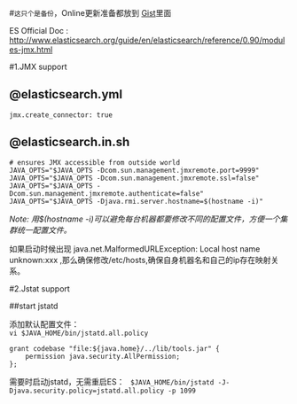 #```这只个是备份```，Online更新准备都放到 [Gist](https://gist.github.com/icedfish/5cbaf3c7d93931634772)里面


ES Official Doc : http://www.elasticsearch.org/guide/en/elasticsearch/reference/0.90/modules-jmx.html

#1.JMX support
## @elasticsearch.yml

```
jmx.create_connector: true
```
## @elasticsearch.in.sh

```
# ensures JMX accessible from outside world
JAVA_OPTS="$JAVA_OPTS -Dcom.sun.management.jmxremote.port=9999"
JAVA_OPTS="$JAVA_OPTS -Dcom.sun.management.jmxremote.ssl=false"
JAVA_OPTS="$JAVA_OPTS -Dcom.sun.management.jmxremote.authenticate=false"
JAVA_OPTS="$JAVA_OPTS -Djava.rmi.server.hostname=$(hostname -i)"
```
*Note: 用$(hostname -i)可以避免每台机器都要修改不同的配置文件，方便一个集群统一配置文件。*


如果启动时候出现 java.net.MalformedURLException: Local host name unknown:xxx ,那么确保修改/etc/hosts,确保自身机器名和自己的ip存在映射关系。

#2.Jstat support

##start jstatd

添加默认配置文件：  
```vi $JAVA_HOME/bin/jstatd.all.policy```

```
grant codebase "file:${java.home}/../lib/tools.jar" {
	permission java.security.AllPermission;
};
```
需要时启动jstatd，无需重启ES：
``` $JAVA_HOME/bin/jstatd -J-Djava.security.policy=jstatd.all.policy -p 1099```